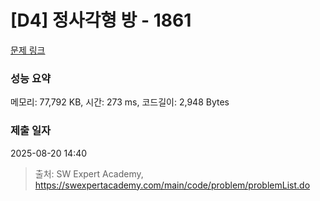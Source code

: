 # [D4] 정사각형 방 - 1861 

[문제 링크](https://swexpertacademy.com/main/code/problem/problemDetail.do?contestProbId=AV5LtJYKDzsDFAXc) 

### 성능 요약

메모리: 77,792 KB, 시간: 273 ms, 코드길이: 2,948 Bytes

### 제출 일자

2025-08-20 14:40



> 출처: SW Expert Academy, https://swexpertacademy.com/main/code/problem/problemList.do